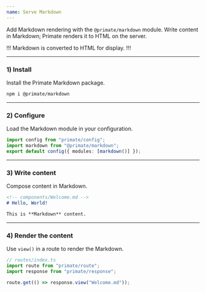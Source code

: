 ```yaml
---
name: Serve Markdown
---
```


Add Markdown rendering with the `@primate/markdown` module. Write content in
Markdown; Primate renders it to HTML on the server.

!!!
Markdown is converted to HTML for display.
!!!

---

### 1) Install

Install the Primate Markdown package.

```sh
npm i @primate/markdown
```

---

### 2) Configure

Load the Markdown module in your configuration.

```ts
import config from "primate/config";
import markdown from "@primate/markdown";
export default config({ modules: [markdown()] });
```

---

### 3) Write content

Compose content in Markdown.

```md
<!-- components/Welcome.md -->
# Hello, World!

This is **Markdown** content.
```

---

### 4) Render the content

Use `view()` in a route to render the Markdown.

```ts
// routes/index.ts
import route from "primate/route";
import response from "primate/response";

route.get(() => response.view("Welcome.md"));
```
